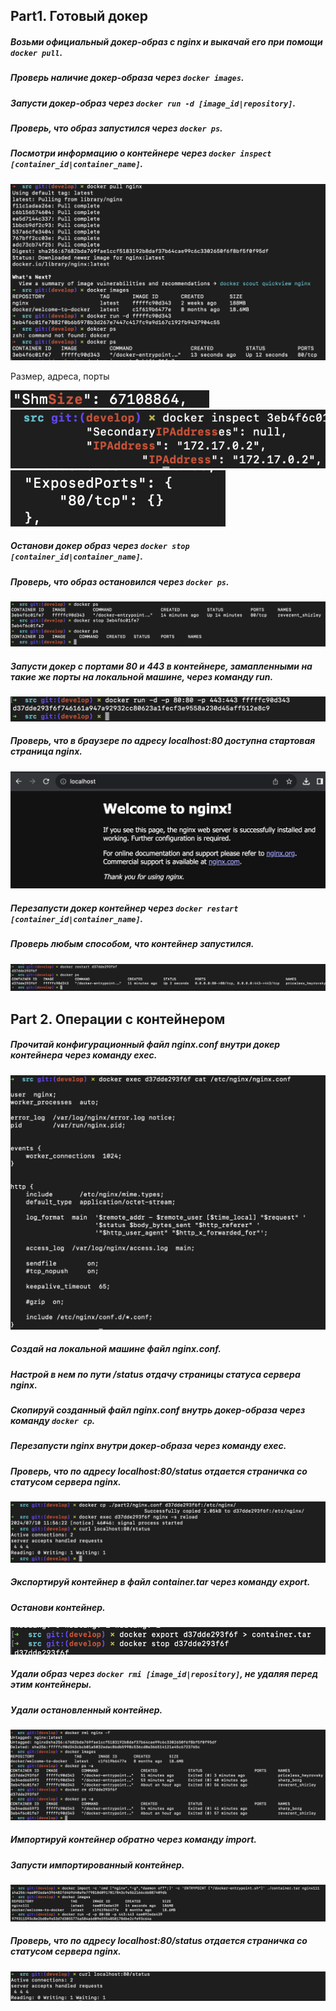 ## Part1. Готовый докер
##### Возьми официальный докер-образ с **nginx** и выкачай его при помощи `docker pull`.
##### Проверь наличие докер-образа через `docker images`.
##### Запусти докер-образ через `docker run -d [image_id|repository]`.
##### Проверь, что образ запустился через `docker ps`.
##### Посмотри информацию о контейнере через `docker inspect [container_id|container_name]`.
![](./img/1.png)

Размер, адреса, порты


![](./img/2.png)
![](./img/3.png)
![](./img/4.png)

##### Останови докер образ через `docker stop [container_id|container_name]`.
##### Проверь, что образ остановился через `docker ps`.

![](./img/5.png)

##### Запусти докер с портами 80 и 443 в контейнере, замапленными на такие же порты на локальной машине, через команду *run*.

![](./img/7.png)

##### Проверь, что в браузере по адресу *localhost:80* доступна стартовая страница **nginx**.

![](./img/6.png)

##### Перезапусти докер контейнер через `docker restart [container_id|container_name]`.
##### Проверь любым способом, что контейнер запустился.

![](./img/8.png)

## Part 2. Операции с контейнером
##### Прочитай конфигурационный файл *nginx.conf* внутри докер контейнера через команду *exec*.

![](./img/9.png)

##### Создай на локальной машине файл *nginx.conf*.
##### Настрой в нем по пути */status* отдачу страницы статуса сервера **nginx**.
##### Скопируй созданный файл *nginx.conf* внутрь докер-образа через команду `docker cp`.
##### Перезапусти **nginx** внутри докер-образа через команду *exec*.
##### Проверь, что по адресу *localhost:80/status* отдается страничка со статусом сервера **nginx**.

![](./img/10.png)

##### Экспортируй контейнер в файл *container.tar* через команду *export*.
##### Останови контейнер.

![](./img/11.png)

##### Удали образ через `docker rmi [image_id|repository]`, не удаляя перед этим контейнеры.
##### Удали остановленный контейнер.

![](./img/12.png)

##### Импортируй контейнер обратно через команду *import*.
##### Запусти импортированный контейнер.
![](./img/13.png)
##### Проверь, что по адресу *localhost:80/status* отдается страничка со статусом сервера **nginx**.

![](./img/14.png)
